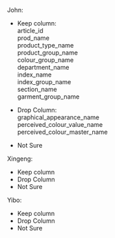 John:
- Keep column:  
    article_id  
    prod_name  
    product_type_name  
    product_group_name  
    colour_group_name  
    department_name  
    index_name  
    index_group_name    
    section_name  
    garment_group_name  

- Drop Column:  
    graphical_appearance_name  
    perceived_colour_value_name  
    perceived_colour_master_name  

- Not Sure

Xingeng:
- Keep column
- Drop Column
- Not Sure

Yibo:
- Keep column
- Drop Column
- Not Sure


